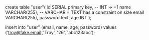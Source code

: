 create table "user"(
	id SERIAL primary key, -- INT -> +1
	name VARCHAR(255), -- VARCHAR = TEXT has a constraint on size
	email VARCHAR(255),
	password text,
	age INT 
);

insert into "user" (email, name, age, password) values ('troy@fake.email','Troy',
'26', 'abc123abc');

